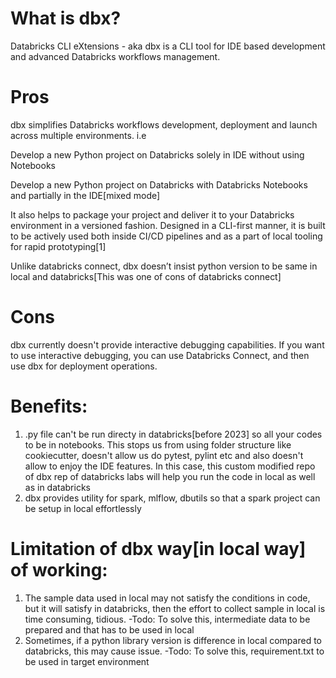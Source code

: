 # What is dbx?
Databricks CLI eXtensions - aka dbx is a CLI tool for IDE based development and advanced Databricks workflows management.

# Pros
dbx simplifies Databricks workflows development, deployment and launch across multiple environments. i.e

Develop a new Python project on Databricks solely in IDE without using Notebooks

Develop a new Python project on Databricks with Databricks Notebooks and partially in the IDE[mixed mode]

It also helps to package your project and deliver it to your Databricks environment in a versioned fashion. Designed in a CLI-first manner, it is built to be actively used both inside CI/CD pipelines and as a part of local tooling for rapid prototyping[1]

Unlike databricks connect, dbx doesn’t insist python version to be same in local and databricks[This was one of cons of databricks connect]

# Cons

dbx currently doesn't provide interactive debugging capabilities. If you want to use interactive debugging, you can use Databricks Connect, and then use dbx for deployment operations.

# Benefits:

1. .py file can't be run directy in databricks[before 2023] so all your codes to be in notebooks. 
This stops us from using folder structure like cookiecutter, doesn't allow us
do pytest, pylint etc and also doesn't allow to enjoy the IDE features. In this case, 
this custom modified repo of  dbx rep of databricks labs will help
you run the code in local as well as in databricks
2. dbx provides utility for spark, mlflow, dbutils so that a spark project can be setup in local
effortlessly

# Limitation of dbx way[in local way] of working:

1. The sample data used in local may not satisfy the conditions in code, 
but it will satisfy in databricks, then the effort to collect sample in
local is time consuming, tidious.
    -Todo: To solve this, intermediate data to be prepared and that has to be used in local
2. Sometimes, if a python library version is difference in local compared
to databricks, this may cause issue.
    -Todo: To solve this, requirement.txt to be used in target environment
